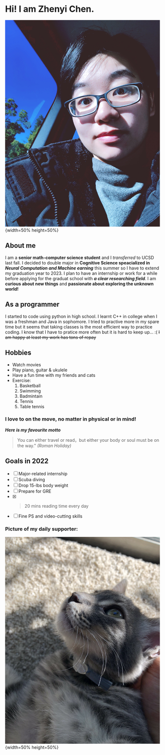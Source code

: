 # Hi! I am Zhenyi Chen.
![IMG_7710 2.JPG](https://github.com/JennyNo007/CSE110_CZY_project/blob/main/IMG_7710%202.JPG){width=50% height=50%}
## About me
  I am a **senior math-computer science student** and I *transferred* to UCSD last fall. I decided to double major in **Cognitive Science speacialized in _Neural Computation and Machine earning_** this summer so I have to extend my graduation year to 2023. I plan to have an internship or work for a while before applying for the graduat school with ***a clear researching field***. I am **curious about new things** and **passionate about exploring the unknown world!**
## As a programmer
 I started to code using python in high school. I learnt C++ in college when I was a freshman and Java in sophomore. I tried to practive more in my spare time but it seems that taking classes is the most efficient way to practice coding. I know that I have to pratice more often but it is hard to keep up... :( ~~I am happy at least my work has tons of repay~~
## Hobbies
- Watch movies
- Play piano, guitar & ukulele
- Have a fun time with my friends and cats
- Exercise:
   1. Basketball
   2. Swimming
   3. Badmintain
   4. Tennis
   5. Table tennis
### I love to on the move, no matter in physical or in mind! 
***Here is my favourite motto***
> You can either travel or read，but either your body or soul must be on the way." *(Roman Holiday)*
## Goals in 2022
- [ ] Major-related internship
- [ ] Scuba diving
- [ ] Drop 15-lbs body weight
- [ ] Prepare for GRE
- [x] >20 mins reading time every day
- [ ] Fine PS and video-cutting skills
### Picture of my daily supporter:
![IMG_3770_2_(1).jpg](https://github.com/JennyNo007/CSE110_CZY_project/blob/main/IMG_3770_2_(1).jpg){width=50% height=50%}